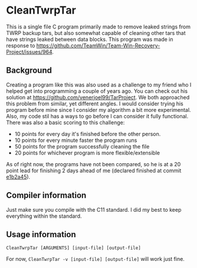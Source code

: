 # CleanTwrpTar
This is a single file C program primarily made to remove leaked strings from TWRP backup tars, but also somewhat capable of cleaning other tars that have strings leaked between data blocks. This program was made in response to https://github.com/TeamWin/Team-Win-Recovery-Project/issues/964. 

## Background
Creating a program like this was also used as a challenge to my friend who I helped get into programming a couple of years ago. You can check out his solution at https://github.com/venerjoel99/TarProject. We both approached this problem from similar, yet different angles. I would consider trying his program before mine since I consider my algorithm a bit more experimental. Also, my code stil has a ways to go before I can consider it fully functional. There was also a basic scoring to this challenge:
* 10 points for every day it's finished before the other person.
* 10 points for every minute faster the program runs
* 50 points for the program successfully cleaning the file
* 20 points for whichever program is more flexible/extensible

As of right now, the programs have not been compared, so he is at a 20 point lead for finishing 2 days ahead of me (declared finished at commit [e1b2a45](https://github.com/venerjoel99/TarProject/tree/e1b2a454f936778193803d35e5b190036bf11f2a)).

## Compiler information
Just make sure you compile with the C11 standard. I did my best to keep everything within the standard.

## Usage information
```CleanTwrpTar [ARGUMENTS] [input-file] [output-file]```

For now, `CleanTwrpTar -v [input-file] [output-file]` will work just fine.
